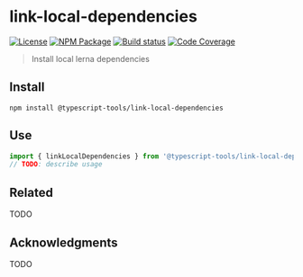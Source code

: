 # link-local-dependencies

[![License][]](https://opensource.org/licenses/ISC)
[![NPM Package][]](https://npmjs.org/package/@typescript-tools/link-local-dependencies)
[![Build status][]](https://travis-ci.org/typescript-tools/link-local-dependencies)
[![Code Coverage][]](https://codecov.io/gh/typescript-tools/link-local-dependencies)

[license]: https://img.shields.io/badge/License-ISC-blue.svg
[npm package]: https://img.shields.io/npm/v/@typescript-tools/link-local-dependencies.svg
[build status]: https://travis-ci.org/typescript-tools/link-local-dependencies.svg?branch=master
[code coverage]: https://codecov.io/gh/typescript-tools/link-local-dependencies/branch/master/graph/badge.svg

> Install local lerna dependencies

## Install

```shell
npm install @typescript-tools/link-local-dependencies
```

## Use

```typescript
import { linkLocalDependencies } from '@typescript-tools/link-local-dependencies'
// TODO: describe usage
```

## Related

TODO

## Acknowledgments

TODO
